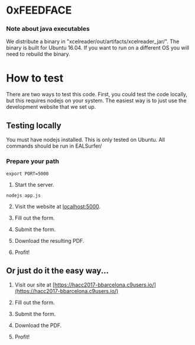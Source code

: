 # 0xFEEDFACE

### Note about java executables
We distribute a binary in "xcelreader/out/artifacts/xcelreader\_jar/". The binary is built for Ubuntu 16.04. If you want to run on a different OS you will
need to rebuild the binary.

# How to test
There are two ways to test this code. First, you could test the code locally,
but this requires nodejs on your system. The easiest way is to just use the 
development website that we set up.

## Testing locally
You must have nodejs installed. This is only tested on Ubuntu. All commands
should be run in EALSurfer/
### Prepare your path
```shell 
export PORT=5000
```

1. Start the server.
```shell 
nodejs app.js
```

2. Visit the website at [localhost:5000](http://localhost:5000).

3. Fill out the form.

4. Submit the form.

5. Download the resulting PDF.

6. Profit!

## Or just do it the easy way...
1. Visit our site at [https://hacc2017-bbarcelona.c9users.io/](https://hacc2017-bbarcelona.c9users.io/)

2. Fill out the form.

4. Submit the form.

5. Download the PDF.

6. Profit!

